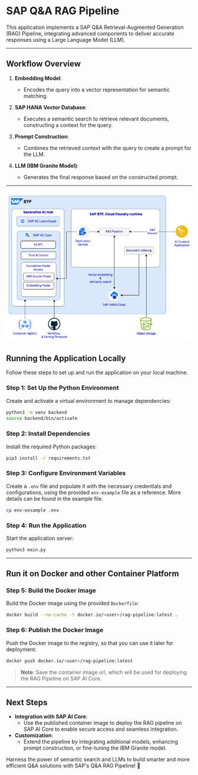 # SAP Q&A RAG Pipeline

This application implements a SAP Q&A Retrieval-Augmented Generation (RAG) Pipeline, integrating advanced components to deliver accurate responses using a Large Language Model (LLM).

---

## Workflow Overview

1. **Embedding Model**:
   - Encodes the query into a vector representation for semantic matching.

2. **SAP HANA Vector Database**:
   - Executes a semantic search to retrieve relevant documents, constructing a context for the query.

3. **Prompt Construction**:
   - Combines the retrieved context with the query to create a prompt for the LLM.

4. **LLM (IBM Granite Model)**:
   - Generates the final response based on the constructed prompt.

---

![data-figure](../../../../images/qna_rag.png)

## Running the Application Locally

Follow these steps to set up and run the application on your local machine.

### Step 1: Set Up the Python Environment

Create and activate a virtual environment to manage dependencies:

```bash
python3 -m venv backend
source backend/bin/activate
```

### Step 2: Install Dependencies

Install the required Python packages:

```bash
pip3 install -r requirements.txt
```  

### Step 3: Configure Environment Variables

Create a `.env` file and populate it with the necessary credentials and configurations, using the provided `env-example` file as a reference. More details can be found in the example file.

```bash
cp env-exsample .env
```

### Step 4: Run the Application

Start the application server:

```bash
python3 main.py
```

---

## Run it on Docker and other Container Platform

### Step 5: Build the Docker Image

Build the Docker image using the provided `Dockerfile`:

```bash
docker build --no-cache -t docker.io/<user>/rag-pipeline:latest .
```

### Step 6: Publish the Docker Image

Push the Docker image to the registry, so that you can use it later for deployment:

```bash
docker push docker.io/<user>/rag-pipeline:latest
```

> **Note**: Save the container image url, which will be used for deploying the RAG Pipeline on SAP AI Core.  

---

## Next Steps  

- **Integration with SAP AI Core**:  
  - Use the published container image to deploy the RAG pipeline on SAP AI Core to enable secure access and seamless integration.  
- **Customization**:  
  - Extend the pipeline by integrating additional models, enhancing prompt construction, or fine-tuning the IBM Granite model.  

Harness the power of semantic search and LLMs to build smarter and more efficient Q&A solutions with SAP's Q&A RAG Pipeline! 🚀
